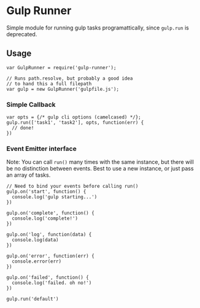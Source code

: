 # Gulp Runner

Simple module for running gulp tasks programattically, since `gulp.run` is deprecated.

## Usage
```
var GulpRunner = require('gulp-runner');

// Runs path.resolve, but probably a good idea 
// to hand this a full filepath
var gulp = new GulpRunner('gulpfile.js');
```

### Simple Callback
```
var opts = {/* gulp cli options (camelcased) */};
gulp.run(['task1', 'task2'], opts, function(err) {
  // done!
})

```

### Event Emitter interface

Note: You can call `run()` many times with the same instance,
but there will be no distinction between events. 
Best to use a new instance, or just pass an array of tasks.

```
// Need to bind your events before calling run()
gulp.on('start', function() {
  console.log('gulp starting...')
})

gulp.on('complete', function() {
  console.log('complete!')
})

gulp.on('log', function(data) {
  console.log(data)
})

gulp.on('error', function(err) {
  console.error(err)
})

gulp.on('failed', function() {
  console.log('failed. oh no!')
})

gulp.run('default')
```